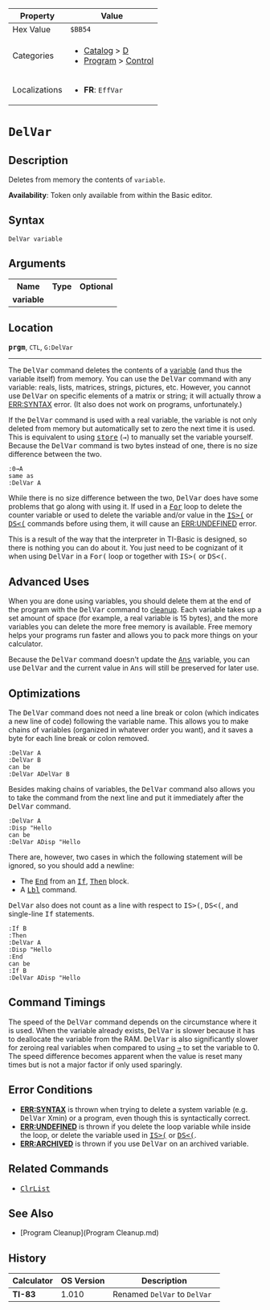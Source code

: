 | Property      | Value |
|---------------|-------|
| Hex Value     | `$BB54`|
| Categories    | <ul><li>[Catalog](<../categories/Catalog.md>) > [D](<../categories/Catalog.md#D>)</li><li>[Program](<../categories/Program.md>) > [Control](<../categories/Program.md#Control>)</li></ul> |
| Localizations | <ul><li><b>FR</b>: `EffVar `</li></ul> |

# `DelVar `

## Description
Deletes from memory the contents of `variable`.


<b>Availability</b>: Token only available from within the Basic editor.

## Syntax
`DelVar variable`

## Arguments
<table>
<tr><th>Name</th><th>Type</th><th>Optional</th></tr>

<tr><td><b>variable</b></td><td></td><td></td></tr>

</table>

## Location
<tt><kbd><b>prgm</b></kbd></tt>, `CTL`, `G:DelVar`
<hr>

The <tt>DelVar</tt> command deletes the contents of a [variable](variables) (and thus the variable itself) from memory. You can use the <tt>DelVar</tt> command with any variable: reals, lists, matrices, strings, pictures, etc. However, you cannot use <tt>DelVar</tt> on specific elements of a matrix or string; it will actually throw a [ERR:SYNTAX](errors#syntax) error. (It also does not work on programs, unfortunately.)

If the <tt>DelVar</tt> command is used with a real variable, the variable is not only deleted from memory but automatically set to zero the next time it is used. This is equivalent to using <tt><a href="store.md">store</a></tt> (<tt>→</tt>) to manually set the variable yourself. Because the <tt>DelVar</tt> command is two bytes instead of one, there is no size difference between the two.

```ti-basic
:0→A
same as
:DelVar A
```

While there is no size difference between the two, <tt>DelVar</tt> does have some problems that go along with using it. If used in a <tt><a href="For.md">For</a></tt> loop to delete the counter variable or used to delete the variable and/or value in the <tt><a href="IS(.md">IS&gt;(</a></tt> or <tt><a href="DS(.md">DS&lt;(</a></tt> commands before using them, it will cause an [ERR:UNDEFINED](errors#undefined) error.

This is a result of the way that the interpreter in TI-Basic is designed, so there is nothing you can do about it. You just need to be cognizant of it when using <tt>DelVar</tt> in a <tt>For(</tt> loop or together with <tt>IS&gt;(</tt> or <tt>DS&lt;(</tt>.

## Advanced Uses

When you are done using variables, you should delete them at the end of the program with the <tt>DelVar</tt> command to [cleanup](cleanup.md). Each variable takes up a set amount of space (for example, a real variable is 15 bytes), and the more variables you can delete the more free memory is available. Free memory helps your programs run faster and allows you to pack more things on your calculator.

Because the <tt>DelVar</tt> command doesn't update the <tt><a href="Ans.md">Ans</a></tt> variable, you can use <tt>DelVar</tt> and the current value in <tt>Ans</tt> will still be preserved for later use.

## Optimizations

The <tt>DelVar</tt> command does not need a line break or colon (which indicates a new line of code) following the variable name. This allows you to make chains of variables (organized in whatever order you want), and it saves a byte for each line break or colon removed.

```ti-basic
:DelVar A
:DelVar B
can be
:DelVar ADelVar B
```

Besides making chains of variables, the <tt>DelVar</tt> command also allows you to take the command from the next line and put it immediately after the <tt>DelVar</tt> command.

```ti-basic
:DelVar A
:Disp "Hello
can be
:DelVar ADisp "Hello
```

There are, however, two cases in which the following statement will be ignored, so you should add a newline:

*   The <tt><a href="End.md">End</a></tt> from an <tt><a href="If.md">If</a></tt>, <tt><a href="Then.md">Then</a></tt> block.
*   A <tt><a href="Lbl.md">Lbl</a></tt> command.

<tt>DelVar</tt> also does not count as a line with respect to <tt>IS&gt;(</tt>, <tt>DS&lt;(</tt>, and single-line <tt>If</tt> statements.

```ti-basic
:If B
:Then
:DelVar A
:Disp "Hello
:End
can be
:If B
:DelVar ADisp "Hello
```

## Command Timings

The speed of the <tt>DelVar</tt> command depends on the circumstance where it is used. When the variable already exists, <tt>DelVar</tt> is slower because it has to deallocate the variable from the RAM. <tt>DelVar</tt> is also significantly slower for zeroing real variables when compared to using <tt><a href="→.md">→</a></tt> to set the variable to 0. The speed difference becomes apparent when the value is reset many times but is not a major factor if only used sparingly.

## Error Conditions

*   **[ERR:SYNTAX](errors#syntax)** is thrown when trying to delete a system variable (e.g. <tt>DelVar</tt> Xmin) or a program, even though this is syntactically correct.
*   **[ERR:UNDEFINED](errors#undefined)** is thrown if you delete the loop variable while inside the loop, or delete the variable used in <tt><a href="IS(.md">IS&gt;(</a></tt> or <tt><a href="DS(.md">DS&lt;(</a></tt>.
*   **[ERR:ARCHIVED](errors#archived)** is thrown if you use <tt>DelVar</tt> on an archived variable.

## Related Commands

*   <tt><a href="ClrList.md">ClrList</a></tt>

## See Also

*   [Program Cleanup](Program Cleanup.md)

## History
| Calculator | OS Version | Description |
|------------|------------|-------------|
| <b>TI-83</b> | 1.010 | Renamed `DelVar` to `DelVar `


